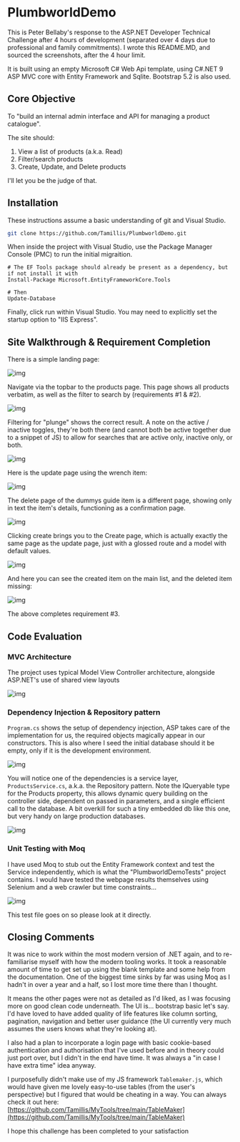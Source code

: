 # PlumbworldDemo

This is Peter Bellaby's response to the ASP.NET Developer Technical Challenge after 4 hours of development (separated over 4 days due to professional and family commitments). I wrote this README.MD, and sourced the screenshots, after the 4 hour limit.

It is built using an empty Microsoft C# Web Api template, using C#.NET 9 ASP MVC core with Entity Framework and Sqlite. Bootstrap 5.2 is also used. 

## Core Objective
To "build an internal admin interface and API for managing a product catalogue".

The site should:
1. View a list of products (a.k.a. Read)
2. Filter/search products
3. Create, Update, and Delete products

I'll let you be the judge of that.

## Installation
These instructions assume a basic understanding of git and Visual Studio.

```bash
git clone https://github.com/Tamillis/PlumbworldDemo.git
```

When inside the project with Visual Studio, use the Package Manager Console (PMC) to run the initial migraition.

```pmc
# The EF Tools package should already be present as a dependency, but if not install it with
Install-Package Microsoft.EntityFrameworkCore.Tools

# Then
Update-Database
```

Finally, click run within Visual Studio. You may need to explicitly set the startup option to "IIS Express".

## Site Walkthrough & Requirement Completion

There is a simple landing page:

![img](./imgs/home.jpg)

Navigate via the topbar to the products page. This page shows all products verbatim, as well as the filter to search by (requirements #1 & #2).

![img](./imgs/products.jpg)

Filtering for "plunge" shows the correct result. A note on the active / inactive toggles, they're both there (and cannot both be active together due to a snippet of JS) to allow for searches that are active only, inactive only, or both.

![img](./imgs/plunge.jpg)

Here is the update page using the wrench item:

![img](./imgs/update.jpg)

The delete page of the dummys guide item is a different page, showing only in text the item's details, functioning as a confirmation page.

![img](./imgs/delete.jpg)

Clicking create brings you to the Create page, which is actually exactly the same page as the update page, just with a glossed route and a model with default values.

![img](./imgs/create.jpg)

And here you can see the created item on the main list, and the deleted item missing:

![img](./imgs/changed_products.jpg)

The above completes requirement #3.

## Code Evaluation

### MVC Architecture
The project uses typical Model View Controller architecture, alongside ASP.NET's use of shared view layouts

![img](./imgs/solution_explorer.jpg)

### Dependency Injection & Repository pattern
`Program.cs` shows the setup of dependency injection, ASP takes care of the implementation for us, the required objects magically appear in our constructors. This is also where I seed the initial database should it be empty, only if it is the development environment.

![img](./imgs/programcs.jpg)

You will notice one of the dependencies is a service layer, `ProductsService.cs`, a.k.a. the Repository pattern. Note the IQueryable type for the Products property, this allows dynamic query building on the controller side, dependent on passed in parameters, and a single efficient call to the database. A bit overkill for such a tiny embedded db like this one, but very handy on large production databases.

![img](./imgs/productsservice.jpg)

### Unit Testing with Moq
I have used Moq to stub out the Entity Framework context and test the Service independently, which is what the "PlumbworldDemoTests" project contains. I would have tested the webpage results themselves using Selenium and a web crawler but time constraints...

![img](./imgs/productsservicetests.jpg)

This test file goes on so please look at it directly.

## Closing Comments
It was nice to work within the most modern version of .NET again, and to re-familiarise myself with how the modern tooling works. It took a reasonable amount of time to get set up using the blank template and some help from the documentation. One of the biggest time sinks by far was using Moq as I hadn't in over a year and a half, so I lost more time there than I thought.

It means the other pages were not as detailed as I'd liked, as I was focusing more on good clean code underneath. The UI is... bootstrap basic let's say. I'd have loved to have added quality of life features like column sorting, pagination, navigation and better user guidance (the UI currently very much assumes the users knows what they're looking at).

I also had a plan to incorporate a login page with basic cookie-based authentication and authorisation that I've used before and in theory could just port over, but I didn't in the end have time. It was always a "in case I have extra time" idea anyway.

I purposefully didn't make use of my JS framework `Tablemaker.js`, which would have given me lovely easy-to-use tables (from the user's perspective) but I figured that would be cheating in a way. You can always check it out here: [https://github.com/Tamillis/MyTools/tree/main/TableMaker](https://github.com/Tamillis/MyTools/tree/main/TableMaker)

I hope this challenge has been completed to your satisfaction
